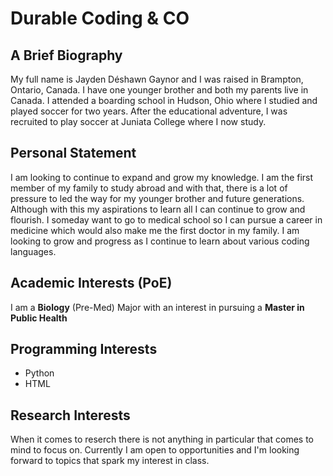 # Durable Coding & CO
## A Brief Biography
My full name is Jayden Déshawn Gaynor and I was raised in Brampton, Ontario, Canada. I have one younger brother and both my parents live in Canada. I attended a boarding school in Hudson, Ohio where I studied and played soccer for two years. After the educational adventure, I was recruited to play soccer at Juniata College where I now study.
## Personal Statement
I am looking to continue to expand and grow my knowledge. I am the first member of my family to study abroad and with that, there is a lot of pressure to led the way for my younger brother and future generations. Although with this my aspirations to learn all I can continue to grow and flourish. I someday want to go to medical school so I can pursue a career in medicine which would also make me the first doctor in my family. I am looking to grow and progress as I continue to learn about various coding languages.
## Academic Interests (PoE)
I am a **Biology** (Pre-Med) Major with an interest in pursuing a **Master in Public Health**
## Programming Interests 
* Python
* HTML
## Research Interests
When it comes to reserch there is not anything in particular that comes to mind to focus on. Currently I am open to opportunities and I'm looking forward to topics that spark my interest in class.
